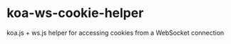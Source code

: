 koa-ws-cookie-helper
====================

koa.js + ws.js helper for accessing cookies from a WebSocket connection
